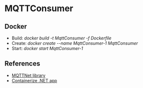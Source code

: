 # MQTTConsumer

## Docker
 - Build: *docker build -t MqttConsumer -f Dockerfile*
 - Create: *docker create --name MqttConsumer-1 MqttConsumer*
 - Start: *docker start MqttConsumer-1*
## References
 - [MQTTNet library](https://github.com/chkr1011/MQTTnet)
 - [Containerize .NET app](https://docs.microsoft.com/en-us/dotnet/core/docker/build-container?tabs=linux)